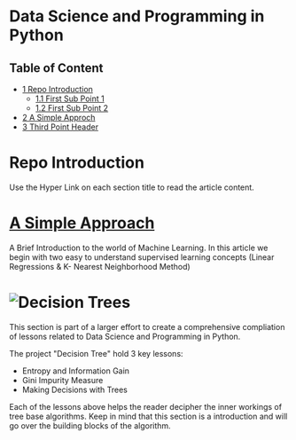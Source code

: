 # Data Science and Programming in Python

## Table of Content
<div id="toc_container">
<ul class="toc_list">
  <li><a href="#repo">1 Repo Introduction</a>
  <ul>
    <li><a href="#First_Sub_Point_1">1.1 First Sub Point 1</a></li>
    <li><a href="#First_Sub_Point_2">1.2 First Sub Point 2</a></li>
  </ul>
</li>
<li><a href="#simple">2 A Simple Approch</a></li>
<li><a href="#Third_Point_Header">3 Third Point Header</a></li>
</ul>
</div>

# <a id="repo">Repo Introduction</a>

Use the Hyper Link on each section title to read the article content.



# <a id="simple" href="https://github.com/StevenLoaiza/Machine_Learning/blob/master/Introduction/Machine%20Learning%20-%20A%20simple%20approach.ipynb">A Simple Approach</a>
<p> A Brief Introduction to the world of Machine Learning. In this article we begin with two easy to understand supervised learning concepts (Linear Regressions & K- Nearest Neighborhood Method)</p>


# ![Decision Trees](https://github.com/StevenLoaiza/Machine_Learning/tree/master/Decision%20Trees)

This section is part of a larger effort to create a comprehensive compliation of lessons related to Data Science and Programming in Python.

The project "Decision Tree" hold 3 key lessons:
- Entropy and Information Gain
- Gini Impurity Measure
- Making Decisions with Trees

Each of the lessons above helps the reader decipher the inner workings of tree base algorithms. Keep in mind that this section is a introduction and will go over the building blocks of the algorithm.
